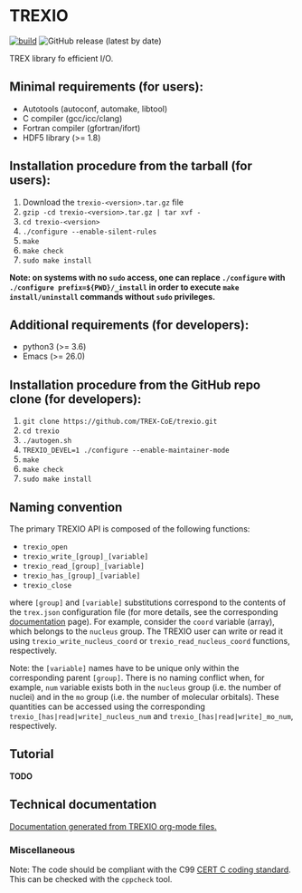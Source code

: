 
# TREXIO

[![build](https://github.com/TREX-CoE/trexio/actions/workflows/actions.yml/badge.svg)](https://github.com/TREX-CoE/trexio/actions/workflows/actions.yml)
![GitHub release (latest by date)](https://img.shields.io/github/v/release/TREX-CoE/trexio)

TREX library fo efficient I/O.


## Minimal requirements (for users):

- Autotools             (autoconf, automake, libtool)
- C compiler            (gcc/icc/clang)
- Fortran compiler      (gfortran/ifort)
- HDF5 library          (>= 1.8)


## Installation procedure from the tarball (for users):

1. Download the `trexio-<version>.tar.gz` file
2. `gzip -cd trexio-<version>.tar.gz | tar xvf -`
3. `cd trexio-<version>`
4. `./configure --enable-silent-rules`
5. `make`
6. `make check`
7. `sudo make install`


**Note: on systems with no `sudo` access, one can replace `./configure` with `./configure prefix=${PWD}/_install` in order to execute `make install/uninstall` commands without `sudo` privileges.**


## Additional requirements (for developers):

- python3       (>= 3.6)
- Emacs         (>= 26.0)


## Installation procedure from the GitHub repo clone (for developers):

1. `git clone https://github.com/TREX-CoE/trexio.git`
2. `cd trexio`
3. `./autogen.sh`
4. `TREXIO_DEVEL=1 ./configure --enable-maintainer-mode`
5. `make`
6. `make check`
7. `sudo make install`


## Naming convention

The primary TREXIO API is composed of the following functions:

- `trexio_open`
- `trexio_write_[group]_[variable]`
- `trexio_read_[group]_[variable]`
- `trexio_has_[group]_[variable]`
- `trexio_close`

where `[group]` and `[variable]` substitutions correspond to the contents of the `trex.json` configuration file (for more details, see the corresponding [documentation](https://trex-coe.github.io/trexio/trex.html) page).
For example, consider the `coord` variable (array), which belongs to the `nucleus` group. The TREXIO user can write or read it using `trexio_write_nucleus_coord` or `trexio_read_nucleus_coord` functions, respectively.

Note: the `[variable]` names have to be unique only within the corresponding parent `[group]`. 
There is no naming conflict when, for example, `num` variable exists both in the `nucleus` group (i.e. the number of nuclei) and in the `mo` group (i.e. the number of molecular orbitals). 
These quantities can be accessed using the corresponding `trexio_[has|read|write]_nucleus_num` and `trexio_[has|read|write]_mo_num`, respectively.


## Tutorial

**TODO**


## Technical documentation

[Documentation generated from TREXIO org-mode files.](https://trex-coe.github.io/trexio/)


### Miscellaneous

Note: The code should be compliant with the C99 [CERT C coding
standard](https://resources.sei.cmu.edu/downloads/secure-coding/assets/sei-cert-c-coding-standard-2016-v01.pdf). This can be checked with the `cppcheck` tool.


